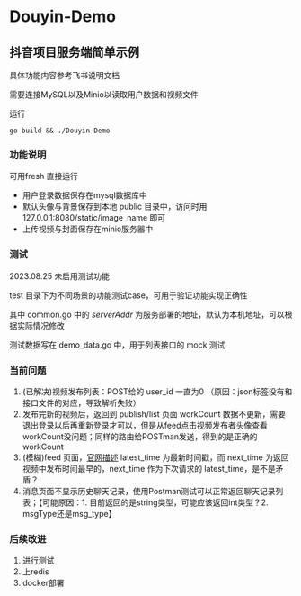 # Douyin-Demo

## 抖音项目服务端简单示例

具体功能内容参考飞书说明文档

需要连接MySQL以及Minio以读取用户数据和视频文件

运行

```shell
go build && ./Douyin-Demo
```

### 功能说明

可用fresh 直接运行

* 用户登录数据保存在mysql数据库中
* 默认头像与背景保存到本地 public 目录中，访问时用 127.0.0.1:8080/static/image_name 即可
* 上传视频与封面保存在minio服务器中

### 测试
2023.08.25 未启用测试功能

test 目录下为不同场景的功能测试case，可用于验证功能实现正确性

其中 common.go 中的 _serverAddr_ 为服务部署的地址，默认为本机地址，可以根据实际情况修改

测试数据写在 demo_data.go 中，用于列表接口的 mock 测试

### 当前问题
1. (已解决)视频发布列表：POST给的 user_id 一直为0 （原因：json标签没有和接口文件的对应，导致解析失败）
2. 发布完新的视频后，返回到 publish/list 页面 workCount 数据不更新，需要退出登录以后再重新登录才可以，但是从feed点击视频发布者头像查看workCount没问题；同样的路由给POSTman发送，得到的是正确的workCount
3. (模糊)feed 页面，[官网描述](https://bytedance.feishu.cn/docx/BhEgdmoI3ozdBJxly71cd30vnRc) latest_time 为最新时间戳，而 next_time 为返回视频中发布时间最早的，next_time 作为下次请求的 latest_time，是不是矛盾？
4. 消息页面不显示历史聊天记录，使用Postman测试可以正常返回聊天记录列表；【可能原因：1. 目前返回的是string类型，可能应该返回int类型？2. msgType还是msg_type】

### 后续改进
1. 进行测试
2. 上redis
3. docker部署